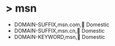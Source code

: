 # > msn 
- DOMAIN-SUFFIX,msn.com,🍂 Domestic
- DOMAIN-SUFFIX,msn.cn,🍂 Domestic
- DOMAIN-KEYWORD,msn,🍂 Domestic